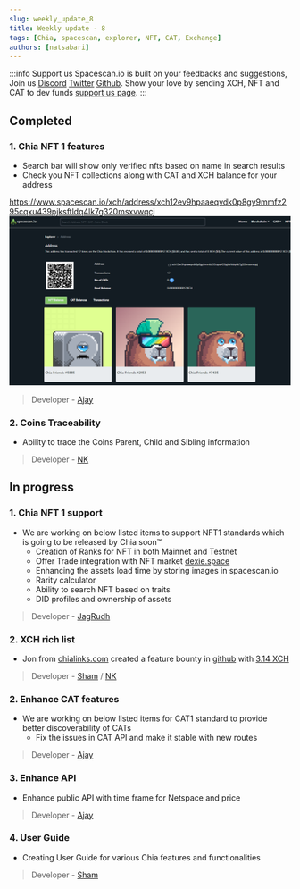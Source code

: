 ```yaml
---
slug: weekly_update_8
title: Weekly update - 8
tags: [Chia, spacescan, explorer, NFT, CAT, Exchange]
authors: [natsabari]
---
```

:::info Support us
Spacescan.io is built on your feedbacks and suggestions, Join us [Discord](https://discord.gg/Bb4sj3Bg9P)  [Twitter](https://twitter.com/spacescan_io) [Github](https://github.com/spacescan-io). Show your love by sending XCH, NFT and CAT to dev funds [support us page](https://www.spacescan.io/xch/support-us).
:::

## Completed
### 1. Chia NFT 1 features
- Search bar will show only verified nfts based on name in search results
- Check you NFT collections along with CAT and XCH balance for your address

https://www.spacescan.io/xch/address/xch12ev9hpaaeqvdk0p8gy9mmfz295cqxu439pjksftldq4lk7g320msxvwqcj
![NFT in Address](./NFT_in_address.png)


> Developer - [Ajay](https://twitter.com/AjayBenadict)

### 2. Coins Traceability
- Ability to trace the Coins Parent, Child and Sibling information

> Developer - [NK](https://twitter.com/nandhakumar1033)

## In progress
### 1. Chia NFT 1 support
- We are working on below listed items to support NFT1 standards which is going to be released by Chia soon™
    - Creation of Ranks for NFT in both Mainnet and Testnet
    - Offer Trade integration with NFT market [dexie.space](https://dexie.space/)
    - Enhancing the assets load time by storing images in spacescan.io
    - Rarity calculator
    - Ability to search NFT based on traits 
    - DID profiles and ownership of assets

> Developer - [JagRudh](https://twitter.com/JagRudhChia)

### 2. XCH rich list
- Jon from [chialinks.com](https://chialinks.com/) created a feature bounty in [github](https://github.com/spacescan-io/web/issues/54) with [3.14 XCH](https://www.spacescan.io/xch/coin/0x771cde950b235e9513c66a3542865cf70587417adf529be8c42485040e4d4191)
> Developer - [Sham](https://twitter.com/shamhiruthik) / [NK](https://twitter.com/nandhakumar1033)
### 2. Enhance CAT features
- We are working on below listed items for CAT1 standard to provide better discoverability of CATs
    - Fix the issues in CAT API and make it stable with new routes
  
> Developer - [Ajay](https://twitter.com/AjayBenadict)

### 3. Enhance API 
- Enhance public API with time frame for Netspace and price  

> Developer - [Ajay](https://twitter.com/AjayBenadict)

### 4. User Guide
- Creating User Guide for various Chia features and functionalities 

> Developer - [Sham](https://twitter.com/shamhiruthik)